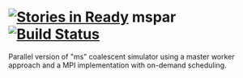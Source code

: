 [![Stories in Ready](https://badge.waffle.io/cmontemuino/mspar.png?label=ready&title=Ready)](https://waffle.io/cmontemuino/mspar)
mspar [![Build Status](https://travis-ci.org/cmontemuino/mspar.svg?branch=master)](https://travis-ci.org/cmontemuino/mspar)
=====

Parallel version of "ms" coalescent simulator using a master worker approach and a MPI implementation with on-demand scheduling.
